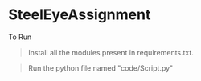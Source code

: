 # SteelEyeAssignment

To Run
> Install all the modules present in requirements.txt.


> Run the python file named "code/Script.py"
